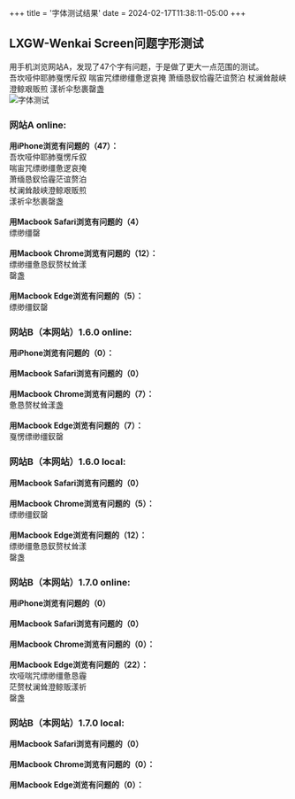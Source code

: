 +++
title = '字体测试结果'
date = 2024-02-17T11:38:11-05:00
+++

## **LXGW-Wenkai Screen问题字形测试**
用手机浏览网站A，发现了47个字有问题，于是做了更大一点范围的测试。<br>
吾坎哑仲耶肺戛愣斥叙  喘宙咒缥缈缰惫逻哀掩  萧缅恳釵恰霾茫谊赘泊  杖澜耸敲峡澄鲸艰贩煎  漾祈伞愁裹罄盏
<br>
![字体测试](/selene/images/lxgw_test_more.jpg)
### **网站A online:<br>**
**用iPhone浏览有问题的（47）：<br>**
吾坎哑仲耶肺戛愣斥叙<br>
喘宙咒缥缈缰惫逻哀掩<br>
萧缅恳釵恰霾茫谊赘泊<br>
杖澜耸敲峡澄鲸艰贩煎<br>
漾祈伞愁裹罄盏<br>
<br>
**用Macbook Safari浏览有问题的（4）<br>**
缥缈缰罄<br>
<br>
**用Macbook Chrome浏览有问题的（12）：<br>**
缥缈缰惫恳釵赘杖耸漾<br>
罄盏<br>
<br>
**用Macbook Edge浏览有问题的（5）：<br>**
缥缈缰釵罄<br>
### **网站B（本网站）1.6.0 online:<br>**
**用iPhone浏览有问题的（0）：<br>**
<br>
**用Macbook Safari浏览有问题的（0）<br>**
<br>
**用Macbook Chrome浏览有问题的（7）：<br>**
惫恳赘杖耸漾盏<br>
<br>
**用Macbook Edge浏览有问题的（7）：<br>**
戛愣缥缈缰釵罄<br>
### **网站B（本网站）1.6.0 local:<br>**
**用Macbook Safari浏览有问题的（0）<br>**
<br>
**用Macbook Chrome浏览有问题的（5）：<br>**
缥缈缰釵罄<br>
<br>
**用Macbook Edge浏览有问题的（12）：<br>**
缥缈缰惫恳釵赘杖耸漾<br>
罄盏<br>
### **网站B（本网站）1.7.0 online:<br>**
**用iPhone浏览有问题的（0）<br>**
<br>
**用Macbook Safari浏览有问题的（0）<br>**
<br>
**用Macbook Chrome浏览有问题的（0）：<br>**
<br>
**用Macbook Edge浏览有问题的（22）：<br>**
坎哑喘咒缥缈缰惫恳霾<br>
茫赘杖澜耸澄鲸贩漾祈<br>
罄盏<br>
### **网站B（本网站）1.7.0 local:<br>**
**用Macbook Safari浏览有问题的（0）<br>**
<br>
**用Macbook Chrome浏览有问题的（0）：<br>**
<br>
**用Macbook Edge浏览有问题的（0）：<br>**




